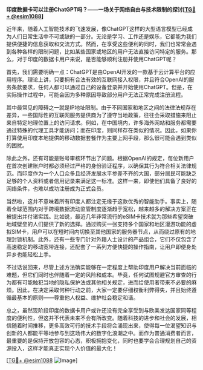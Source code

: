 **印度数据卡可以注册ChatGPT吗？——一场关于网络自由与技术限制的探讨[[TG💪+ @esim1088](https://t.me/s/esim1088)]**

近年来，随着人工智能技术的飞速发展，像ChatGPT这样的大型语言模型已经成为人们日常生活中不可或缺的一部分。无论是学习、工作还是娱乐，它都能为我们提供便捷的信息获取和交流方式。然而，在享受这些便利的同时，我们也常常会遇到各种各样的限制问题，比如某些国家或地区的用户无法直接访问特定的服务。那么，对于印度的数据卡用户来说，是否能够顺利注册并使用ChatGPT呢？

首先，我们需要明确一点：ChatGPT是由OpenAI开发的一款基于云计算平台的应用程序。理论上讲，只要拥有合法有效的互联网接入权限，并且符合OpenAI的服务条款要求，任何人都可以通过自己的设备登录并开始使用ChatGPT。但是，在实际操作过程中，可能会因为多种原因导致部分用户无法正常完成注册流程。

其中最常见的障碍之一就是IP地址限制。由于不同国家和地区之间的法律法规存在差异，一些国际性的互联网服务提供商为了遵守当地政策，往往会采取措施来阻止来自特定地理位置上的访问请求。例如，在中国境内，许多海外网站和服务都需要通过特殊的代理工具才能访问；而在印度，则同样存在类似的情况。因此，如果你打算使用印度本地提供的移动数据套餐作为主要上网手段，那么很可能会遇到类似的困扰。

除此之外，还有可能是账号审核环节出了问题。根据OpenAI的规定，每位新用户在首次创建账户时都必须经过严格的身份验证程序，以确保其行为符合相关法律规范。而印度作为一个人口众多且经济发展水平参差不齐的大国，部分居民可能缺乏足够的个人资料或者信用记录来满足这一标准。这样一来，即使他们具备了良好的网络条件，也难以成功注册成为正式会员。

当然啦，这并不意味着所有印度人都注定无缘于这款优秀的智能助手。事实上，随着全球范围内对于跨境数据流动监管制度逐渐趋于宽松，越来越多的解决方案正在被提出并付诸实践。比如说，最近几年非常流行的eSIM卡技术就为那些希望突破地域壁垒的人们提供了新的选择。通过购买一张支持多个国家和地区漫游功能的虚拟SIM卡，用户可以在短时间内切换至其他国家的服务器节点，从而绕过原有的地理封锁机制。此外，还有一些专门针对外籍人士设计的产品组合，它们不仅包含了高速稳定的移动宽带连接，还配套了一系列方便快捷的操作指南，让用户即便身处异乡也能轻松上手。

不过话说回来，尽管上述方法确实能够在一定程度上帮助印度用户解决当前面临的难题，但它们同时也伴随着一定的风险和成本。毕竟，任何试图规避官方审查的行为都有可能触犯当地的隐私保护法或其他相关规定，进而给使用者带来不必要的麻烦。因此，在决定采取何种行动之前，大家一定要仔细权衡利弊得失，并且始终遵循最基本的原则——尊重他人权益、维护社会稳定和谐。

总之，虽然现阶段印度的数据卡用户或许还没有完全享受到与欧美发达国家同等程度的便利性，但这并不代表未来不会有所改变。随着科技的进步和社会的发展，相信随着时间推移，更多高效可行的技术手段将会涌现出来，使得每一位渴望知识与创新的人都能平等地参与到这场伟大的数字化浪潮之中。而作为普通消费者而言，最重要的是保持开放包容的心态，积极拥抱变化，同时也要学会合理规划自己的资源投入，这样才能真正实现个人价值的最大化！

[[TG💪+ @esim1088](https://t.me/s/esim1088) ![Image](https://i.postimg.cc/4NQfJmqS/Snipaste-2025-05-13-00-14-12.png)]